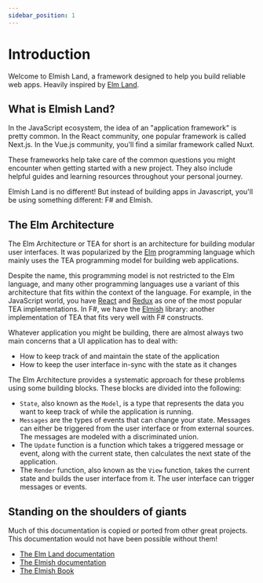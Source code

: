 ```yaml
---
sidebar_position: 1
---
```


# Introduction

Welcome to Elmish Land, a framework designed to help you build reliable web apps. Heavily inspired by [Elm Land](https://elm.land).

## What is Elmish Land?

In the JavaScript ecosystem, the idea of an "application framework" is pretty common. In the React community, one popular framework is called Next.js. In the Vue.js community, you'll find a similar framework called Nuxt.

These frameworks help take care of the common questions you might encounter when getting started with a new project. They also include helpful guides and learning resources throughout your personal journey.

Elmish Land is no different! But instead of building apps in Javascript, you'll be using something different: F# and Elmish.

## The Elm Architecture

The Elm Architecture or TEA for short is an architecture for building modular user interfaces. It was popularized by the [Elm](https://elm-lang.org/) programming language which mainly uses the TEA programming model for building web applications.

Despite the name, this programming model is not restricted to the Elm language, and many other programming languages use a variant of this architecture that fits within the context of the language. For example, in the JavaScript world, you have [React](https://reactjs.org/) and [Redux](https://reactjs.org/) as one of the most popular TEA implementations. In F#, we have the [Elmish](https://elmish.github.io/elmish/) library: another implementation of TEA that fits very well with F# constructs.

Whatever application you might be building, there are almost always two main concerns that a UI application has to deal with:

* How to keep track of and maintain the state of the application
* How to keep the user interface in-sync with the state as it changes

The Elm Architecture provides a systematic approach for these problems using some building blocks. These blocks are divided into the following:

* `State`, also known as the `Model`, is a type that represents the data you want to keep track of while the application is running.
* `Messages` are the types of events that can change your state. Messages can either be triggered from the user interface or from external sources. The messages are modeled with a discriminated union.
* The `Update` function is a function which takes a triggered message or event, along with the current state, then calculates the next state of the application.
* The `Render` function, also known as the `View` function, takes the current state and builds the user interface from it. The user interface can trigger messages or events.

## Standing on the shoulders of giants

Much of this documentation is copied or ported from other great projects. This documentation would not have been possible without them!

* [The Elm Land documentation](https://elm.land/guide/)
* [The Elmish documentation](https://elmish.github.io/elmish/docs/basics.html)
* [The Elmish Book](https://zaid-ajaj.github.io/the-elmish-book/)
